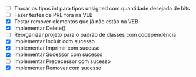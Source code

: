 - [ ] Trocar os tipos int para tipos unsigned com quantidade desejada de bits
- [ ] Fazer testes de PRE fora na VEB
- [X] Testar remover elementos que já não estão na VEB
- [X] Implementar Delete()
- [ ] Reorganizar projeto para o padrão de classes com codependência
- [X] Implementar Incluir com sucesso
- [X] Implementar Imprimir com sucesso
- [X] Implementar Sucessor com sucesso
- [ ] Implementar Predecessor com sucesso
- [X] Implementar Remover com sucesso